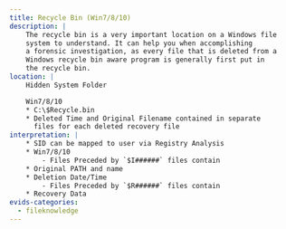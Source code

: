 ```yaml
---
title: Recycle Bin (Win7/8/10)
description: |
    The recycle bin is a very important location on a Windows file
    system to understand. It can help you when accomplishing
    a forensic investigation, as every file that is deleted from a
    Windows recycle bin aware program is generally first put in
    the recycle bin. 
location: |
    Hidden System Folder

    Win7/8/10
    * C:\$Recycle.bin
    * Deleted Time and Original Filename contained in separate
      files for each deleted recovery file
interpretation: |
    * SID can be mapped to user via Registry Analysis
    * Win7/8/10
        - Files Preceded by `$I######` files contain
    * Original PATH and name
    * Deletion Date/Time
        - Files Preceded by `$R######` files contain
    * Recovery Data
evids-categories:
  - fileknowledge
---
```

